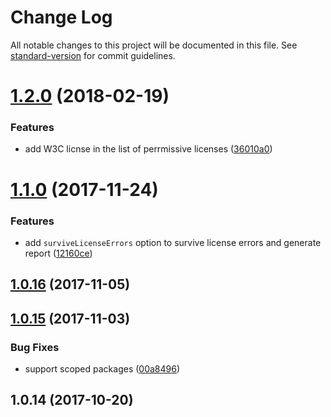 # Change Log

All notable changes to this project will be documented in this file. See [standard-version](https://github.com/conventional-changelog/standard-version) for commit guidelines.

<a name="1.2.0"></a>
# [1.2.0](https://github.com/JetBrains/ring-ui-license-checker/compare/v1.1.0...v1.2.0) (2018-02-19)


### Features

* add W3C licnse in the list of perrmissive licenses ([36010a0](https://github.com/JetBrains/ring-ui-license-checker/commit/36010a0))



<a name="1.1.0"></a>
# [1.1.0](https://github.com/JetBrains/ring-ui-license-checker/compare/v1.0.16...v1.1.0) (2017-11-24)


### Features

* add `surviveLicenseErrors` option to survive license errors and generate report ([12160ce](https://github.com/JetBrains/ring-ui-license-checker/commit/12160ce))



<a name="1.0.16"></a>
## [1.0.16](https://github.com/JetBrains/ring-ui-license-checker/compare/v1.0.15...v1.0.16) (2017-11-05)



<a name="1.0.15"></a>
## [1.0.15](https://github.com/JetBrains/ring-ui-license-checker/compare/v1.0.14...v1.0.15) (2017-11-03)


### Bug Fixes

* support scoped packages ([00a8496](https://github.com/JetBrains/ring-ui-license-checker/commit/00a8496))



<a name="1.0.14"></a>
## 1.0.14 (2017-10-20)
